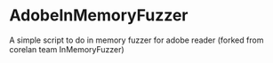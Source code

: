 AdobeInMemoryFuzzer
===================

A simple script to do in memory fuzzer for adobe reader (forked from corelan team InMemoryFuzzer)
